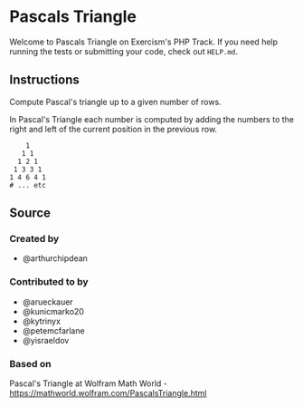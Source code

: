 # Pascals Triangle

Welcome to Pascals Triangle on Exercism's PHP Track.
If you need help running the tests or submitting your code, check out `HELP.md`.

## Instructions

Compute Pascal's triangle up to a given number of rows.

In Pascal's Triangle each number is computed by adding the numbers to
the right and left of the current position in the previous row.

```text
    1
   1 1
  1 2 1
 1 3 3 1
1 4 6 4 1
# ... etc
```

## Source

### Created by

- @arthurchipdean

### Contributed to by

- @arueckauer
- @kunicmarko20
- @kytrinyx
- @petemcfarlane
- @yisraeldov

### Based on

Pascal's Triangle at Wolfram Math World - https://mathworld.wolfram.com/PascalsTriangle.html